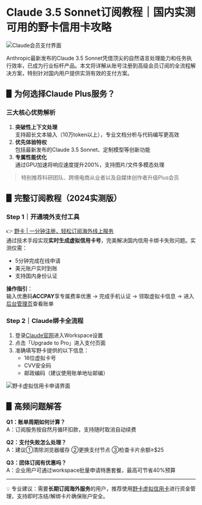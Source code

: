 # Claude 3.5 Sonnet订阅教程｜国内实测可用的野卡信用卡攻略

![Claude会员支付界面](https://bbtdd.com/wp-content/uploads/img/376959891853037.webp)

Anthropic最新发布的Claude 3.5 Sonnet凭借顶尖的自然语言处理能力和任务执行效率，已成为行业标杆产品。本文将详解从账号注册到高级会员订阅的全流程解决方案，特别针对国内用户提供实测有效的支付方案。

## ▋为何选择Claude Plus服务？
### 三大核心优势解析
1. **突破性上下文处理**  
   支持超长文本输入（10万token以上），专业文档分析与代码编写更高效
2. **优先体验特权**  
   包括最新发布的Claude 3.5 Sonnet、定制模型等创新功能
3. **专属性能优化**  
   通过GPU加速将响应速度提升200%，支持图片/文件多模态处理

> 特别推荐科研团队、跨境电商从业者以及自媒体创作者升级Plus会员

## ▋完整订阅教程（2024实测版）
### Step 1｜开通境外支付工具
👉 [野卡 | 一分钟注册，轻松订阅海外线上服务](https://bbtdd.com/yeka)  
通过技术手段实现**实时生成虚拟信用卡号**，完美解决国内信用卡绑卡失败问题。实测仅需：
- 5分钟完成在线申请
- 美元账户实时到账
- 支持国内身份认证

**操作指引**：  
输入优惠码**ACCPAY**享专属费率优惠 → 完成手机认证 → 领取虚拟卡信息 → 进入[后台管理页](https://bbtdd.com/yeka)查看账单

### Step 2｜Claude绑卡全流程
1. 登录[Claude官网](https://claude.ai/)进入Workspace设置
2. 点击「Upgrade to Pro」进入支付页面
3. 准确填写野卡提供的以下信息：
   - 16位虚拟卡号
   - CVV安全码
   - 邮政编码（建议使用账单地址邮编）

![野卡虚拟信用卡申请界面](https://bbtdd.com/wp-content/uploads/img/87588077253081.webp)

## ▋高频问题解答
**Q1：账单周期如何计算？**  
A：订阅服务按自然月循环扣款，支持随时取消自动续费

**Q2：支付失败怎么处理？**  
A：建议①清除浏览器缓存 ②更换支付节点 ③检查卡片余额≥$25

**Q3：团体订阅有优惠吗？**  
A：企业用户可通过workspace批量申请特惠套餐，最高可节省40%预算

---

💡 专业建议：需要**长期订阅海外服务**的用户，推荐使用[野卡虚拟信用卡](https://bbtdd.com/yeka)进行资金管理，支持即时冻结/解绑卡片确保账户安全。